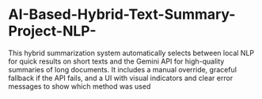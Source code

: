# AI-Based-Hybrid-Text-Summary-Project-NLP-
This hybrid summarization system automatically selects between local NLP for quick results on short texts and the Gemini API for high-quality summaries of long documents. It includes a manual override, graceful fallback if the API fails, and a UI with visual indicators and clear error messages to show which method was used
